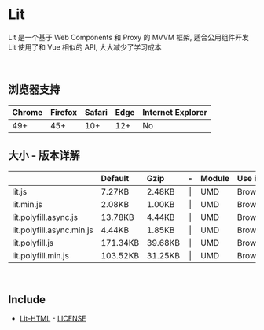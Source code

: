 # Lit
Lit 是一个基于 Web Components 和 Proxy 的 MVVM 框架, 适合公用组件开发<br>
Lit 使用了和 Vue 相似的 API, 大大减少了学习成本

<br>

## 浏览器支持

| Chrome | Firefox | Safari | Edge | Internet Explorer |
| :-     | :-      | :-     | :-   | :-                |
| 49+    | 45+     | 10+    | 12+  | No                |

## 大小 - 版本详解
|                           | Default | Gzip   | -   | Module | Use in | Description |
| :-                        | :-      | :-     | :-: | :-     | :-     | :-          |
| lit.js                    | 7.27KB | 2.48KB | \| | UMD | Browser | |
| lit.min.js                | 2.08KB | 1.00KB | \| | UMD | Browser | |
| lit.polyfill.async.js     | 13.78KB | 4.44KB | \| | UMD | Browser | |
| lit.polyfill.async.min.js | 4.44KB | 1.85KB | \| | UMD | Browser | |
| lit.polyfill.js           | 171.34KB | 39.68KB | \| | UMD | Browser | |
| lit.polyfill.min.js       | 103.52KB | 31.25KB | \| | UMD | Browser | |

<br>

## Include
  - [Lit-HTML](https://github.com/Polymer/lit-html) \- [LICENSE](https://github.com/Polymer/lit-html/blob/master/LICENSE)
